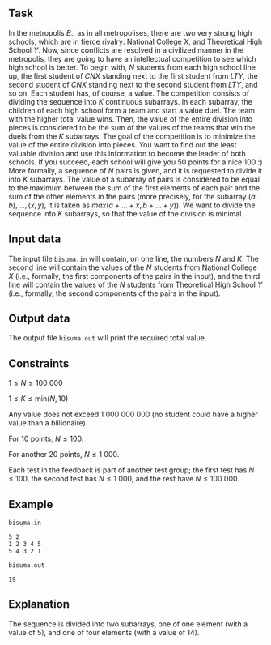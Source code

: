 ## Task

In the metropolis $B.$, as in all metropolises, there are two very strong high schools, which are in fierce rivalry: National College $X$, and Theoretical High School $Y$. Now, since conflicts are resolved in a civilized manner in the metropolis, they are going to have an intellectual competition to see which high school is better. To begin with, $N$ students from each high school line up, the first student of $CNX$ standing next to the first student from $LTY$, the second student of $CNX$ standing next to the second student from $LTY$, and so on. Each student has, of course, a value. The competition consists of dividing the sequence into $K$ continuous subarrays. In each subarray, the children of each high school form a team and start a value duel. The team with the higher total value wins. Then, the value of the entire division into pieces is considered to be the sum of the values of the teams that win the duels from the $K$ subarrays. The goal of the competition is to minimize the value of the entire division into pieces. You want to find out the least valuable division and use this information to become the leader of both schools. If you succeed, each school will give you $50$ points for a nice $100$ :) More formally, a sequence of $N$ pairs is given, and it is requested to divide it into $K$ subarrays. The value of a subarray of pairs is considered to be equal to the maximum between the sum of the first elements of each pair and the sum of the other elements in the pairs (more precisely, for the subarray $(a, b), \dots, (x, y)$, it is taken as $max(a + \dots + x, b + \dots + y)$). We want to divide the sequence into $K$ subarrays, so that the value of the division is minimal.

## Input data

The input file `bisuma.in` will contain, on one line, the numbers $N$ and $K$. The second line will contain the values of the $N$ students from National College $X$ (i.e., formally, the first components of the pairs in the input), and the third line will contain the values of the $N$ students from Theoretical High School $Y$ (i.e., formally, the second components of the pairs in the input).

## Output data

The output file `bisuma.out` will print the required total value.

## Constraints

$1 \leq N \leq 100\ 000$

$1 \leq K \leq \text{min}(N, 10)$

Any value does not exceed $1\ 000\ 000\ 000$ (no student could have a higher value than a billionaire).

For $10$ points, $N \leq 100$.

For another $20$ points, $N \leq 1\ 000$.

Each test in the feedback is part of another test group; the first test has $N \leq 100$, the second test has $N \leq 1\ 000$, and the rest have $N \leq 100\ 000$.

## Example

`bisuma.in` 
```
5 2 
1 2 3 4 5 
5 4 3 2 1
```

`bisuma.out`
```
19
```

## Explanation

The sequence is divided into two subarrays, one of one element (with a value of $5$), and one of four elements (with a value of $14$).